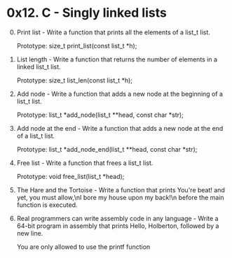 # 0x12. C - Singly linked lists

0. Print list - Write a function that prints all the elements of a list_t list.

	Prototype: size_t print_list(const list_t *h);

1. List length - Write a function that returns the number of elements in a linked list_t list.

	Prototype: size_t list_len(const list_t *h);

2. Add node - Write a function that adds a new node at the beginning of a list_t list.

	Prototype: list_t *add_node(list_t **head, const char *str);

3. Add node at the end - Write a function that adds a new node at the end of a list_t list.

	Prototype: list_t *add_node_end(list_t **head, const char *str);

4. Free list - Write a function that frees a list_t list.

	Prototype: void free_list(list_t *head);

5. The Hare and the Tortoise - Write a function that prints You're beat! and yet, you must allow,\nI bore my house upon my back!\n before the main function is executed.

6. Real programmers can write assembly code in any language - Write a 64-bit program in assembly that prints Hello, Holberton, followed by a new line.

	You are only allowed to use the printf function
